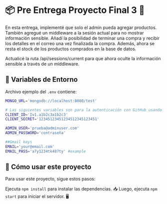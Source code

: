 # 📦 Pre Entrega Proyecto Final 3 🚀

En esta entrega, implementé que solo el admin pueda agregar productos. También agregué un middleware a la sesión actual para no mostrar información sensible. Añadí la posibilidad de terminar una compra y recibir los detalles en el correo una vez finalizada la compra. Además, ahora se resta el stock de los productos comprados en la base de datos.

Actualicé la ruta /api/sessions/current para que ahora oculte la información sensible a través de un middleware.

## 📝 Variables de Entorno

Archivo ejemplo del `.env` contiene:

```bash
MONGO_URL='mongodb://localhost:8080/test' 

# Las siguientes variables son para la autenticación con GitHub usando Passport
CLIENT_ID='Iv1.a1b2c3a1b2c3'
CLIENT_SECRET='12345123451234512345123451'

ADMIN_USER='prueba@adminuser.com'
ADMIN_PASSWORD='contraseña'

##Gmail keys
EMAIL='your@email.com'
EMAIL_PASS='a7y1234tk487ty' #example 
```
## 🚀 Cómo usar este proyecto

Para usar este proyecto, sigue estos pasos:

Ejecuta `npm install` para instalar las dependencias. 📥
Luego, ejecuta `npm start` para iniciar el servidor. 🖥️
